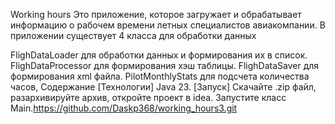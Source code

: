 Working hours
Это приложение, которое загружает и обрабатывает информацию о рабочем времени летных специалистов авиакомпании. В приложении существует 4 класса для обработки данных

FlighDataLoader для обработки данных и формирования их в список.
FlighDataProcessor для формирования хэш таблицы.
FlighDataSaver для формирования xml файла.
PilotMonthlyStats для подсчета количества часов,
Содержание
[Технологии] Java 23.
[Запуск] Скачайте .zip файл, разархивируйте архив, откройте проект в idea. Запустите класс Main.https://github.com/Daskp368/working_hours3.git
